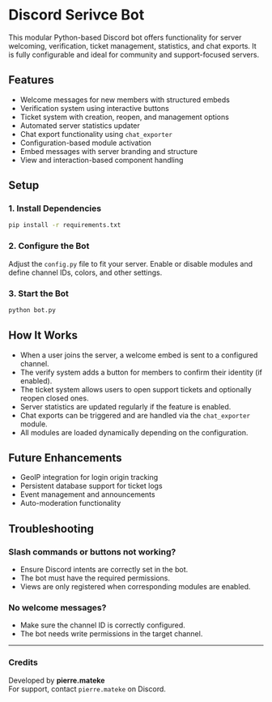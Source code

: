 
# Discord Serivce Bot

This modular Python-based Discord bot offers functionality for server welcoming, verification, ticket management, statistics, and chat exports. It is fully configurable and ideal for community and support-focused servers.

## Features

- Welcome messages for new members with structured embeds  
- Verification system using interactive buttons  
- Ticket system with creation, reopen, and management options  
- Automated server statistics updater  
- Chat export functionality using `chat_exporter`  
- Configuration-based module activation  
- Embed messages with server branding and structure  
- View and interaction-based component handling

## Setup

### 1. Install Dependencies

```bash
pip install -r requirements.txt
```

### 2. Configure the Bot

Adjust the `config.py` file to fit your server. Enable or disable modules and define channel IDs, colors, and other settings.

### 3. Start the Bot

```bash
python bot.py
```

## How It Works

- When a user joins the server, a welcome embed is sent to a configured channel.  
- The verify system adds a button for members to confirm their identity (if enabled).  
- The ticket system allows users to open support tickets and optionally reopen closed ones.  
- Server statistics are updated regularly if the feature is enabled.  
- Chat exports can be triggered and are handled via the `chat_exporter` module.  
- All modules are loaded dynamically depending on the configuration.

## Future Enhancements

- GeoIP integration for login origin tracking  
- Persistent database support for ticket logs  
- Event management and announcements  
- Auto-moderation functionality

## Troubleshooting

### Slash commands or buttons not working?
- Ensure Discord intents are correctly set in the bot.
- The bot must have the required permissions.
- Views are only registered when corresponding modules are enabled.

### No welcome messages?
- Make sure the channel ID is correctly configured.
- The bot needs write permissions in the target channel.

---

### Credits

Developed by **pierre.mateke**   
For support, contact `pierre.mateke` on Discord.
